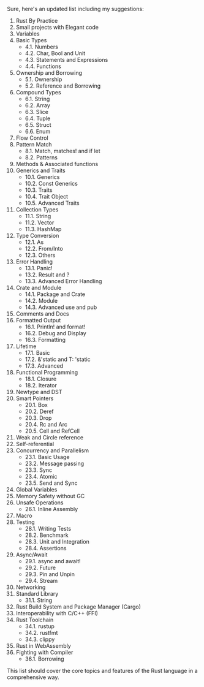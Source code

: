 Sure, here's an updated list including my suggestions:

1. Rust By Practice
2. Small projects with Elegant code
3. Variables
4. Basic Types
   - 4.1. Numbers
   - 4.2. Char, Bool and Unit
   - 4.3. Statements and Expressions
   - 4.4. Functions
5. Ownership and Borrowing
   - 5.1. Ownership
   - 5.2. Reference and Borrowing
6. Compound Types
   - 6.1. String
   - 6.2. Array
   - 6.3. Slice
   - 6.4. Tuple
   - 6.5. Struct
   - 6.6. Enum
7. Flow Control
8. Pattern Match
   - 8.1. Match, matches! and if let
   - 8.2. Patterns
9. Methods & Associated functions
10. Generics and Traits
    - 10.1. Generics
    - 10.2. Const Generics
    - 10.3. Traits
    - 10.4. Trait Object
    - 10.5. Advanced Traits
11. Collection Types
    - 11.1. String
    - 11.2. Vector
    - 11.3. HashMap
12. Type Conversion
    - 12.1. As
    - 12.2. From/Into
    - 12.3. Others
13. Error Handling
    - 13.1. Panic!
    - 13.2. Result and ?
    - 13.3. Advanced Error Handling
14. Crate and Module
    - 14.1. Package and Crate
    - 14.2. Module
    - 14.3. Advanced use and pub
15. Comments and Docs
16. Formatted Output
    - 16.1. Println! and format!
    - 16.2. Debug and Display
    - 16.3. Formatting
17. Lifetime
    - 17.1. Basic
    - 17.2. &'static and T: 'static
    - 17.3. Advanced
18. Functional Programming
    - 18.1. Closure
    - 18.2. Iterator
19. Newtype and DST
20. Smart Pointers
    - 20.1. Box
    - 20.2. Deref
    - 20.3. Drop
    - 20.4. Rc and Arc
    - 20.5. Cell and RefCell
21. Weak and Circle reference
22. Self-referential
23. Concurrency and Parallelism
    - 23.1. Basic Usage
    - 23.2. Message passing
    - 23.3. Sync
    - 23.4. Atomic
    - 23.5. Send and Sync
24. Global Variables
25. Memory Safety without GC
26. Unsafe Operations
    - 26.1. Inline Assembly
27. Macro
28. Testing
    - 28.1. Writing Tests
    - 28.2. Benchmark
    - 28.3. Unit and Integration
    - 28.4. Assertions
29. Async/Await
    - 29.1. async and await!
    - 29.2. Future
    - 29.3. Pin and Unpin
    - 29.4. Stream
30. Networking
31. Standard Library
    - 31.1. String
32. Rust Build System and Package Manager (Cargo)
33. Interoperability with C/C++ (FFI)
34. Rust Toolchain
    - 34.1. rustup
    - 34.2. rustfmt
    - 34.3. clippy
35. Rust in WebAssembly
36. Fighting with Compiler
    - 36.1. Borrowing

This list should cover the core topics and features of the Rust language in a comprehensive way.